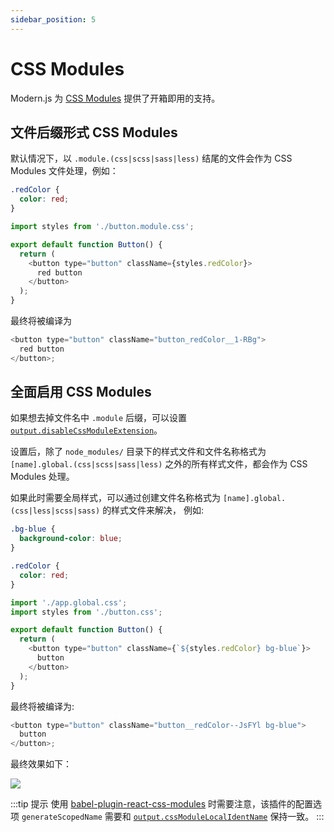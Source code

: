 ```yaml
---
sidebar_position: 5
---
```


# CSS Modules

Modern.js 为 [CSS Modules](https://github.com/css-modules/css-modules) 提供了开箱即用的支持。

## 文件后缀形式 CSS Modules

默认情况下，以 `.module.(css|scss|sass|less)` 结尾的文件会作为 CSS Modules 文件处理，例如：

```css title="button.module.css"
.redColor {
  color: red;
}
```

```javascript title="Button.jsx"
import styles from './button.module.css';

export default function Button() {
  return (
    <button type="button" className={styles.redColor}>
      red button
    </button>
  );
}
```

最终将被编译为

```javascript
<button type="button" className="button_redColor__1-RBg">
  red button
</button>;
```

## 全面启用 CSS Modules

如果想去掉文件名中 `.module` 后缀，可以设置 [`output.disableCssModuleExtension`](/docs/apis/config/output/disable-css-module-extension)。

设置后，除了 `node_modules/` 目录下的样式文件和文件名称格式为 `[name].global.(css|scss|sass|less)` 之外的所有样式文件，都会作为 CSS Modules 处理。

如果此时需要全局样式，可以通过创建文件名称格式为 `[name].global.(css|less|scss|sass)` 的样式文件来解决， 例如:

```css title="app.global.css"
.bg-blue {
  background-color: blue;
}
```

```css title="button.css"
.redColor {
  color: red;
}
```

```javascript title="App.jsx"
import './app.global.css';
import styles from './button.css';

export default function Button() {
  return (
    <button type="button" className={`${styles.redColor} bg-blue`}>
      button
    </button>
  );
}
```

最终将被编译为:

```javascript
<button type="button" className="button__redColor--JsFYl bg-blue">
  button
</button>;
```

最终效果如下：

![](https://lf3-static.bytednsdoc.com/obj/eden-cn/aphqeh7uhohpquloj/modern-js/more-css-modules.png)

:::tip 提示
使用 [babel-plugin-react-css-modules](https://github.com/gajus/babel-plugin-react-css-modules) 时需要注意，该插件的配置选项 `generateScopedName` 需要和 [`output.cssModuleLocalIdentName`](/docs/apis/config/output/css-module-localIdent-name) 保持一致。
:::
